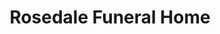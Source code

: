 ---
title: "Rosedale Funeral Home"
url: /harleston/rosedale-funeral-home/
shop: funeral directors
---